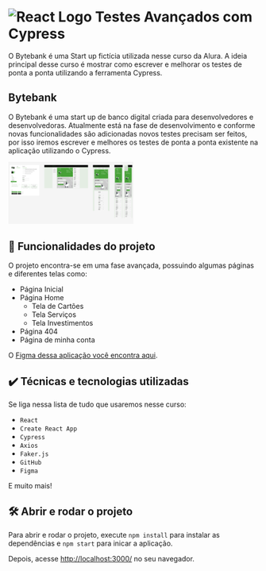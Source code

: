 # <img src="https://upload.wikimedia.org/wikipedia/commons/a/a7/React-icon.svg" alt="React Logo" width="30" height="30"> Testes Avançados com Cypress

O Bytebank é uma Start up fictícia utilizada nesse curso da Alura. A ideia principal desse curso é mostrar como escrever e melhorar os testes de ponta a ponta utilizando a ferramenta Cypress.

## Bytebank

O Bytebank é uma start up de banco digital criada para desenvolvedores e desenvolvedoras. Atualmente está na fase de desenvolvimento e conforme novas funcionalidades são adicionadas novos testes precisam ser feitos, por isso iremos escrever e melhores os testes de ponta a ponta existente na aplicação utilizando o Cypress.

<img src="screen.png" alt="Imagem do Bytebank" width="50%">


## 🔨 Funcionalidades do projeto

O projeto encontra-se em uma fase avançada, possuindo algumas páginas e diferentes telas como:

- Página Inicial
- Página Home
  - Tela de Cartões
  - Tela Serviços
  - Tela Investimentos
- Página 404
- Página de minha conta

O [Figma dessa aplicação você encontra aqui](https://www.figma.com/file/YJydxY5H8gf5lPLyKWOBbY?embed_host=notion&kind=&node-id=80%3A199&t=rKQJYFpJUumrCTx1-1&viewer=1).

## ✔️ Técnicas e tecnologias utilizadas

Se liga nessa lista de tudo que usaremos nesse curso:

- `React`
- `Create React App`
- `Cypress`
- `Axios`
- `Faker.js`
- `GitHub`
- `Figma`

E muito mais!

## 🛠️ Abrir e rodar o projeto

Para abrir e rodar o projeto, execute `npm install` para instalar as dependências e `npm start` para inicar a aplicação.

Depois, acesse <a href="http://localhost:3000/">http://localhost:3000/</a> no seu navegador.
